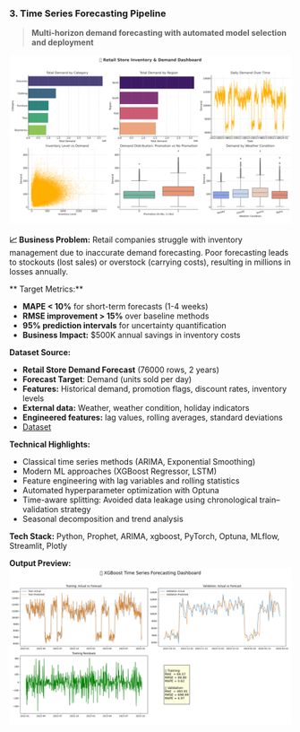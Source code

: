 ### 3. Time Series Forecasting Pipeline
> **Multi-horizon demand forecasting with automated model selection and deployment**

![Time Series Dashboard](plot/retail_demand_dashboard.png)

**📈 Business Problem:** Retail companies struggle with inventory management due to inaccurate demand forecasting. Poor forecasting leads to stockouts (lost sales) or overstock (carrying costs), resulting in millions in losses annually.

** Target Metrics:**
- **MAPE < 10%** for short-term forecasts (1-4 weeks)
- **RMSE improvement > 15%** over baseline methods
- **95% prediction intervals** for uncertainty quantification
- **Business Impact:** $500K annual savings in inventory costs

**Dataset Source:** 
- **Retail Store Demand Forecast** (76000 rows, 2 years)
- **Forecast Target**: Demand (units sold per day)
- **Features:** Historical demand, promotion flags, discount rates, inventory levels
- **External data:** Weather, weather condition, holiday indicators
- **Engineered features:** lag values, rolling averages, standard deviations
- [Dataset](https://www.kaggle.com/datasets/atomicd/retail-store-inventory-and-demand-forecasting)

**Technical Highlights:**
- Classical time series methods (ARIMA, Exponential Smoothing)
- Modern ML approaches (XGBoost Regressor, LSTM)
- Feature engineering with lag variables and rolling statistics
- Automated hyperparameter optimization with Optuna
- Time-aware splitting: Avoided data leakage using chronological train–validation strategy
- Seasonal decomposition and trend analysis

**Tech Stack:** Python, Prophet, ARIMA, xgboost, PyTorch, Optuna, MLflow, Streamlit, Plotly

**Output Preview:**
![Forecasting Dashboard](plot/time_series_demand_forecast_dashboard.png)
